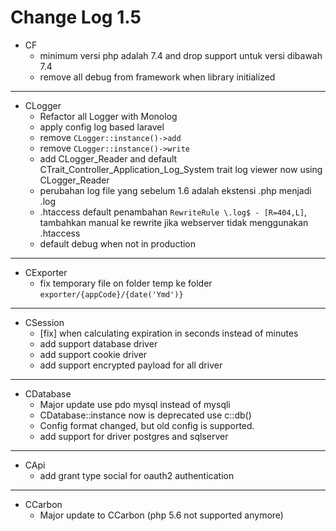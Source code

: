 # Change Log 1.5


- CF
  - minimum versi php adalah 7.4 and drop support untuk versi dibawah 7.4
  - remove all debug from framework when library initialized
---
- CLogger
  - Refactor all Logger with Monolog
  - apply config log based laravel
  - remove `CLogger::instance()->add`
  - remove `CLogger::instance()->write`
  - add CLogger_Reader and default CTrait_Controller_Application_Log_System trait log viewer now using CLogger_Reader
  - perubahan log file yang sebelum 1.6 adalah ekstensi .php menjadi .log
  - .htaccess default penambahan `RewriteRule \.log$ - [R=404,L]`, tambahkan manual ke rewrite jika webserver tidak menggunakan .htaccess
  - default debug when not in production
---
- CExporter
  - fix temporary file on folder temp ke folder `exporter/{appCode}/{date('Ymd')}`
---
- CSession
  - [fix] when calculating expiration in seconds instead of minutes
  - add support database driver
  - add support cookie driver
  - add support encrypted payload for all driver
---
- CDatabase
  - Major update use pdo mysql instead of mysqli
  - CDatabase::instance now is deprecated use c::db()
  - Config format changed, but old config is supported.
  - add support for driver postgres and sqlserver
---
- CApi
  - add grant type social for oauth2 authentication
---
- CCarbon
  - Major update to CCarbon (php 5.6 not supported anymore)
